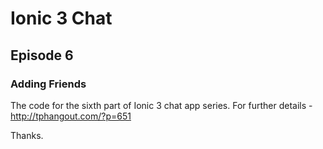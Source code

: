 # Ionic 3 Chat

## Episode 6

### Adding Friends

The code for the sixth part of Ionic 3 chat app series. For further details - http://tphangout.com/?p=651

Thanks.


